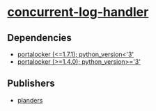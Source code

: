 # [concurrent-log-handler](https://pypi.org/project/concurrent-log-handler)

## Dependencies
- [portalocker (<=1.7.1); python_version<'3'](packages/p/portalocker.md)
- [portalocker (>=1.4.0); python_version>='3'](packages/p/portalocker.md)



## Publishers
- [planders](https://pypi.org/user/planders)

